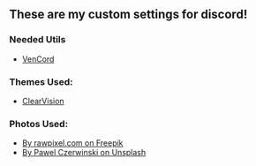 ## These are my custom settings for discord!
### Needed Utils
 - [VenCord](https://github.com/Vencord/Installer/releases/latest/download/VencordInstaller.exe)

### Themes Used:
 - [ClearVision](https://clearvision.github.io)

### Photos Used:
 - [By rawpixel.com on Freepik](https://www.freepik.com/free-photo/aesthetic-dark-wallpaper-background-neon-light_17581562.htm#query=wallpaper&position=6&from_view=keyword&track=sph)
 - [By Pawel Czerwinski on Unsplash](https://unsplash.com/photos/z4n8CGRuzOA?utm_source=unsplash&utm_medium=referral&utm_content=creditCopyText)
